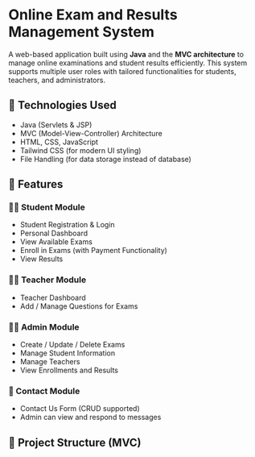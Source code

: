 # Online Exam and Results Management System

A web-based application built using **Java** and the **MVC architecture** to manage online examinations and student results efficiently. This system supports multiple user roles with tailored functionalities for students, teachers, and administrators.

## 🔧 Technologies Used

- Java (Servlets & JSP)
- MVC (Model-View-Controller) Architecture
- HTML, CSS, JavaScript
- Tailwind CSS (for modern UI styling)
- File Handling (for data storage instead of database)

## 🚀 Features

### 👨‍🎓 Student Module
- Student Registration & Login
- Personal Dashboard
- View Available Exams
- Enroll in Exams (with Payment Functionality)
- View Results

### 👨‍🏫 Teacher Module
- Teacher Dashboard
- Add / Manage Questions for Exams

### 🧑‍💼 Admin Module
- Create / Update / Delete Exams
- Manage Student Information
- Manage Teachers
- View Enrollments and Results

### 📩 Contact Module
- Contact Us Form (CRUD supported)
- Admin can view and respond to messages

## 📁 Project Structure (MVC)


